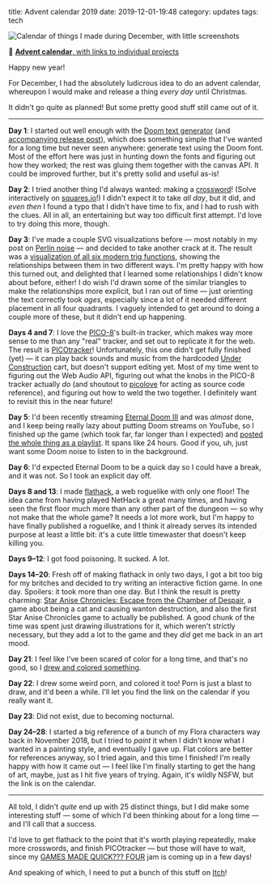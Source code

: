 title: Advent calendar 2019
date: 2019-12-01-19:48
category: updates
tags: tech

<div class="prose-full-illustration">
<img src="{static}/media/release/advent2019.png" alt="Calendar of things I made during December, with little screenshots">
</div>

🔗 [**Advent calendar**, with links to individual projects](https://c.eev.ee/advent-2019/)

Happy new year!

For December, I had the absolutely ludicrous idea to do an advent calendar, whereupon I would make and release a thing _every day_ until Christmas.

It didn't go quite as planned!  But some pretty good stuff still came out of it.

<!-- more -->

----

**Day 1**: I started out well enough with the [Doom text generator](https://c.eev.ee/doom-text-generator/) (and [accompanying release post]({filename}/release/2019-12-01-doom-text-generator.markdown)), which does something simple that I've wanted for a long time but never seen anywhere: generate text using the Doom font.  Most of the effort here was just in hunting down the fonts and figuring out how they worked; the rest was gluing them together with the canvas API.  It could be improved further, but it's pretty solid and useful as-is!

**Day 2**: I tried another thing I'd always wanted: making a [crossword](https://c.eev.ee/puzzles/the-nuclear-age.html)!  (Solve interactively on [squares.io](https://squares.io/info/3szq4vjmtk3e65j55uxp/info)!)  I didn't expect it to take _all day_, but it did, and _even then_ I found a typo that I didn't have time to fix, and I had to rush with the clues.  All in all, an entertaining but way too difficult first attempt.  I'd love to try doing this more, though.

**Day 3**: I've made a couple SVG visualizations before — most notably in my post on [Perlin noise]({filename}/2016-05-29-perlin-noise.markdown) — and decided to take another crack at it.  The result was a [visualization of all six modern trig functions](https://c.eev.ee/viz/trig-functions.html), showing the relationships between them in two different ways.  I'm pretty happy with how this turned out, and delighted that I learned some relationships I didn't know about before, either!  I do wish I'd drawn some of the similar triangles to make the relationships more explicit, but I ran out of time — just orienting the text correctly took _ages_, especially since a lot of it needed different placement in all four quadrants.  I vaguely intended to get around to doing a couple more of these, but it didn't end up happening.

**Days 4 and 7**: I love the [PICO-8](https://www.lexaloffle.com/pico-8.php)'s built-in tracker, which makes way more sense to me than any "real" tracker, and set out to replicate it for the web.  The result is [PICOtracker](https://c.eev.ee/picotracker/)!  Unfortunately, this one didn't get fully finished (yet) — it can play back sounds and music from the hardcoded [Under Construction](https://eevee.itch.io/under-construction) cart, but doesn't support editing yet.  Most of my time went to figuring out the Web Audio API, figuring out what the knobs in the PICO-8 tracker actually _do_ (and shoutout to [picolove](https://github.com/picolove/picolove/) for acting as source code reference), and figuring out how to weld the two together.  I definitely want to revisit this in the near future!

**Day 5**: I'd been recently streaming [Eternal Doom III](https://doomwiki.org/wiki/Eternal_Doom) and was _almost_ done, and I keep being really lazy about putting Doom streams on YouTube, so I finished up the game (which took far, far longer than I expected) and [posted the whole thing as a playlist](https://www.youtube.com/watch?v=9Y35ga7-ndw&list=PLe3hrqBmMcMI6M_Qqem9KflrSgR6An3jS).  It spans like 24 hours.  Good if you, uh, just want some Doom noise to listen to in the background.

**Day 6**: I'd expected Eternal Doom to be a quick day so I could have a break, and it was not.  So I took an explicit day off.

**Days 8 and 13**: I made [flathack](https://c.eev.ee/flathack/), a web roguelike with only one floor!  The idea came from having played NetHack a great many times, and having seen the first floor much more than any other part of the dungeon — so why not make that the whole game?  It needs a lot more work, but I'm happy to have finally published a roguelike, and I think it already serves its intended purpose at least a little bit: it's a cute little timewaster that doesn't keep killing you.

**Days 9–12**: I got food poisoning.  It sucked.  A lot.

**Days 14–20**: Fresh off of making flathack in only two days, I got a bit too big for my britches and decided to try writing an interactive fiction game.  In one day.  Spoilers: it took more than one day.  But I think the result is pretty charming: [Star Anise Chronicles: Escape from the Chamber of Despair](https://c.eev.ee/anise-escape-despair/), a game about being a cat and causing wanton destruction, and also the first Star Anise Chronicles game to actually be published.  A good chunk of the time was spent just drawing illustrations for it, which weren't strictly necessary, but they add a lot to the game and they _did_ get me back in an art mood.

**Day 21**: I feel like I've been scared of color for a long time, and that's no good, so I [drew and colored something](https://twitter.com/eevee/status/1208657658716143616).

**Day 22**: I drew some weird porn, and colored it too!  Porn is just a blast to draw, and it'd been a while.  I'll let you find the link on the calendar if you really want it.

**Day 23**: Did not exist, due to becoming nocturnal.

**Day 24–28**: I started a big reference of a bunch of my Flora characters way back in November 2018, but I tried to _paint_ it when I didn't know what I wanted in a painting style, and eventually I gave up.  Flat colors are better for references anyway, so I tried again, and this time I finished!  I'm really happy with how it came out — I feel like I'm finally starting to get the hang of art, maybe, just as I hit five years of trying.  Again, it's wildly NSFW, but the link is on the calendar.

----

All told, I didn't _quite_ end up with 25 distinct things, but I did make some interesting stuff — some of which I'd been thinking about for a long time — and I'll call that a success.

I'd love to get flathack to the point that it's worth playing repeatedly, make more crosswords, and finish PICOtracker — but those will have to wait, since my [GAMES MADE QUICK??? FOUR](https://itch.io/jam/games-made-quick-four) jam is coming up in a few days!

And speaking of which, I need to put a bunch of this stuff on [Itch](https://itch.io/jam/games-made-quick-four)!

